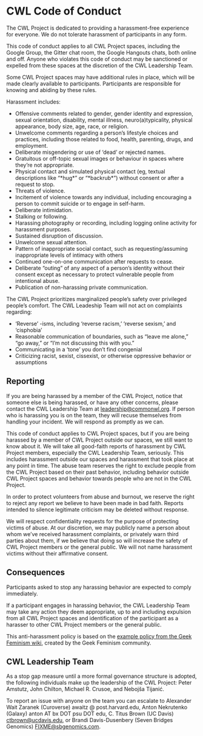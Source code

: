 CWL Code of Conduct
===================

The CWL Project is dedicated to providing a harassment-free experience for
everyone. We do not tolerate harassment of participants in any form.

This code of conduct applies to all CWL Project spaces, including the Google
Group, the Gitter chat room, the Google Hangouts chats, both online and
off. Anyone who violates this code of conduct may be sanctioned or expelled
from these spaces at the discretion of the CWL Leadership Team.

Some CWL Project spaces may have additional rules in place, which will be
made clearly available to participants. Participants are responsible for
knowing and abiding by these rules.

Harassment includes:

 - Offensive comments related to gender, gender identity and expression, sexual
orientation, disability, mental illness, neuro(a)typicality, physical
appearance, body size, age, race, or religion.
 - Unwelcome comments regarding a person’s lifestyle choices and practices,
including those related to food, health, parenting, drugs, and employment.
 - Deliberate misgendering or use of ‘dead’ or rejected names.
 - Gratuitous or off-topic sexual images or behaviour  in spaces where they’re not
appropriate.
 - Physical contact and simulated physical contact (eg, textual descriptions like
“\*hug\*” or “\*backrub\*”) without consent or after a request to stop.
 - Threats of violence.
 - Incitement of violence towards any individual, including encouraging a person
to commit suicide or to engage in self-harm.
 - Deliberate intimidation.
 - Stalking or following.
 - Harassing photography or recording, including logging online activity for
harassment purposes.
 - Sustained disruption of discussion.
 - Unwelcome sexual attention.
 - Pattern of inappropriate social contact, such as requesting/assuming
inappropriate levels of intimacy with others
 - Continued one-on-one communication after requests to cease.
 - Deliberate “outing” of any aspect of a person’s identity without their consent
except as necessary to protect vulnerable people from intentional abuse.
 - Publication of non-harassing private communication.

The CWL Project prioritizes marginalized people’s safety over privileged
people’s comfort. The CWL Leadeship Team will not act on complaints regarding:

 - ‘Reverse’ -isms, including ‘reverse racism,’ ‘reverse sexism,’ and ‘cisphobia’
 - Reasonable communication of boundaries, such as “leave me alone,” “go away,” or
“I’m not discussing this with you.”
 - Communicating in a ‘tone’ you don’t find congenial
 - Criticizing racist, sexist, cissexist, or otherwise oppressive behavior or
assumptions

Reporting
---------

If you are being harassed by a member of the CWL Project, notice that someone
else is being harassed, or have any other concerns, please contact the CWL
Leadership Team at leadership@commonwl.org. If person who is harassing
you is on the team, they will recuse themselves from handling your incident. We
will respond as promptly as we can.

This code of conduct applies to CWL Project spaces, but if you are being
harassed by a member of CWL Project outside our spaces, we still want to
know about it. We will take all good-faith reports of harassment by CWL Project
members, especially the CWL Leadership Team, seriously. This includes harassment
outside our spaces and harassment that took place at any point in time. The
abuse team reserves the right to exclude people from the CWL Project based on
their past behavior, including behavior outside CWL Project spaces and
behavior towards people who are not in the CWL Project.

In order to protect volunteers from abuse and burnout, we reserve the right to
reject any report we believe to have been made in bad faith. Reports intended
to silence legitimate criticism may be deleted without response.

We will respect confidentiality requests for the purpose of protecting victims
of abuse. At our discretion, we may publicly name a person about whom we’ve
received harassment complaints, or privately warn third parties about them, if
we believe that doing so will increase the safety of CWL Project members or
the general public. We will not name harassment victims without their
affirmative consent.

Consequences
------------

Participants asked to stop any harassing behavior are expected to comply
immediately.

If a participant engages in harassing behavior, the CWL Leadership Team may
take any action they deem appropriate, up to and including expulsion from all
CWL Project spaces and identification of the participant as a harasser to other
CWL Project members or the general public.

This anti-harassment policy is based on the [example policy from the Geek
Feminism wiki](http://geekfeminism.wikia.com/wiki/Community_anti-harassment/Policy),
created by the Geek Feminism community.

CWL Leadership Team
-------------------

As a stop gap measure until a more formal governance structure is adopted, the
following individuals make up the leadership of the CWL Project: Peter Amstutz,
John Chilton, Michael R. Crusoe, and Nebojša Tijanić.

To report an issue with anyone on the team you can escalate to Alexander Wait
Zaranek (Curoverse) awaitz @ post.harvard.edu, Anton Nekrutenko (Galaxy)
anton AT bx DOT psu DOT edu, C. Titus Brown (UC Davis) ctbrown@ucdavis.edu, or
Brandi Davis-Dusenbery (Seven Bridges Genomics) FIXME@sbgenomics.com.
